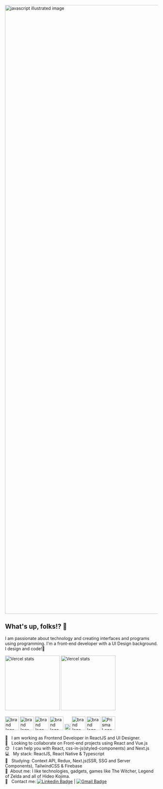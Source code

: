 <img width="2000px" src="https://developer.sabre.com/sites/default/files/2019-10/Picture4-1-1024x242_3.png" alt="javascript illustrated image">

## What's up, folks!? 👋

I am passionate about technology and creating interfaces and programs using programming.
I'm a front-end developer with a UI Design background. I design and code!💪

<div>
  <img height="180em" src="https://github-readme-stats.vercel.app/api?username=bezerrarodrigo&show_icons=true&theme=dark" alt="Vercel stats"/>
  <img height="180em" src="https://github-readme-stats.vercel.app/api/top-langs/?username=bezerrarodrigo&layout=compact&theme=dark" alt="Vercel stats"/>
</div>

<div style="display: inline-block"><br/>
  <img alt=" brand logo" height="45" src="https://cdn.jsdelivr.net/gh/devicons/devicon/icons/html5/html5-plain-wordmark.svg" />
  <img alt=" brand logo" height="45" src="https://cdn.jsdelivr.net/gh/devicons/devicon/icons/css3/css3-plain-wordmark.svg" />
   <img alt=" brand logo" height="45" src="https://cdn.jsdelivr.net/gh/devicons/devicon/icons/javascript/javascript-plain.svg" />
   <img alt=" brand logo" height="45" src="https://cdn.jsdelivr.net/gh/devicons/devicon/icons/typescript/typescript-original.svg" />
  <img alt=" brand logo" height="20" src="https://www.cdnlogo.com/logos/t/34/tailwind-css.svg" />
  <img alt=" brand logo" height="45" src="https://cdn.jsdelivr.net/gh/devicons/devicon/icons/react/react-original-wordmark.svg" />
  <img alt=" brand logo" height="45" src="https://img.icons8.com/fluent-systems-filled/200/FFFFFF/nextjs.png" />
  <img height="45" src="https://encrypted-tbn0.gstatic.com/images?q=tbn:ANd9GcTFs7mx6b1e4Y2farjg6wO8s5FulJb8RNcpaQ&s" alt="Prisma Logo" />
</div>

<br/>

:rocket:  &nbsp; I am working as Frontend Developer in ReactJS and UI Designer.
<br/> :purple_heart: &nbsp; Looking to collaborate on Front-end projects using React and Vue.js
<br/> :blush: &nbsp; I can help you with React, css-in-js(styled-components) and Next.js
<br/> :computer: &nbsp; My stack: ReactJS, React Native & Typescript
<br/> :memo: &nbsp; Studying: Context API, Redux, Next.js(SSR, SSG and Server Components), TailwindCSS & Firebase
<br/> 💬 &nbsp;About me: I like technologies, gadgets, games like The Witcher, Legend of Zelda and all of Hideo Kojima.
<br/> :email: &nbsp; Contact
me: [![Linkedin Badge](https://img.shields.io/badge/-RodrigoBezerra-blue?style=flat-square&logo=Linkedin&logoColor=white&link=https://www.linkedin.com/in/rodrigo-bezerra-ba9692128/)](https://www.linkedin.com/in/rodrigo-bezerra-ba9692128/)
|
[![Gmail Badge](https://img.shields.io/badge/-bezerra.rodrigo@gmail.com-c14438?style=flat-square&logo=Gmail&logoColor=white&link=mailto:bezerra.rodrigo@gmail.com)](mailto:bezerra.rodrigo@gmail.com)

